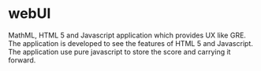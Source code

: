 # webUI
MathML, HTML 5 and Javascript application which provides UX like GRE. The application is developed to see the features of HTML 5 and Javascript. The application use pure javascript to store the score and carrying it forward. 
